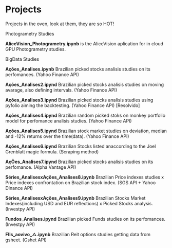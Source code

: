 # Projects

Projects in the oven, look at them, they are so HOT!


Photogrametry Studies

**AliceVision_Photogrametry.ipynb**	is the AliceVision aplication for in cloud GPU Photogrametry studies.


BigData Studies

**Ações_Analises.ipynb**	  Brazilian picked stocks analisis studies on its perfomances. (Yahoo Finance API)

**Ações_Analises2.ipynd**   Brazilian picked stocks analisis studies on moving avarage, also defining intervals. (Yahoo Finance API)

**Ações_Analises3.ipynd**   Brazilian picked stocks analisis studies using pyfolio aiming the backtesting. (Yahoo Finance API) [Resolvido]

**Ações_Analises4.ipynd**   Brazilian random picked stoks on monkey portfolio model for perfomance analisis studies. (Yahoo Finance API)

**Ações_Analises5.ipynd**   Brazilian stock market studies on deviation, median and -12% returns over the time(data). (Yahoo Finance API)

**Ações_Analises6.ipynd**   Brazilian Stocks listed anaccording to the Joel Grenblatt magic formula. (Scraping method)

**AçÕes_Analises7.ipynd**   Brazilian picked stocks analisis studies on its perfomance. (Alpha Vantage API)

**Séries_AnalisesxAções_Analises8.ipynb** Brazilian Price indexes studies x Price indexes confrontation on Brazilian stock index. (SGS API + Yahoo Dinance API)

**Séries_AnalisesxAções_Analises9.ipynb** Brazilian Stocks Market Indexes(including USD and EUR reflections) x Picked Stocks analysis. (Investpy API) 

**Fundos_Analises.ipynd**   Brazilian picked Funds studies on its perfomances. (Investpy API)

**FIIs_aovivo_△.ipynb**  Brazilian Reit options studies getting data from gsheet. (Gshet API)

